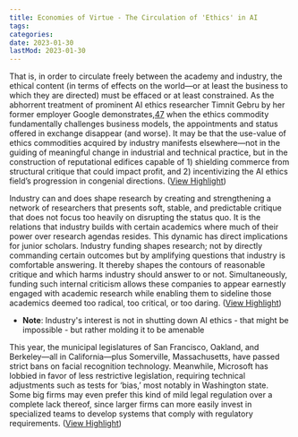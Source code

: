 ```yaml
---
title: Economies of Virtue - The Circulation of 'Ethics' in AI
tags:
categories:
date: 2023-01-30
lastMod: 2023-01-30
---
```

That is, in order to circulate freely between the academy and industry, the ethical content (in terms of effects on the world—or at least the business to which they are directed) must be effaced or at least constrained. As the abhorrent treatment of prominent AI ethics researcher Timnit Gebru by her former employer Google demonstrates,[47](#fn47) when the ethics commodity fundamentally challenges business models, the appointments and status offered in exchange disappear (and worse). It may be that the use-value of ethics commodities acquired by industry manifests elsewhere—not in the guiding of meaningful change in industrial and technical practice, but in the construction of reputational edifices capable of 1) shielding commerce from structural critique that could impact profit, and 2) incentivizing the AI ethics field’s progression in congenial directions. ([View Highlight](https://read.readwise.io/read/01gn8ntv66924ahcr9x9qnds3z))

Industry can and does shape research by creating and strengthening a network of researchers that presents soft, stable, and predictable critique that does not focus too heavily on disrupting the status quo. It is the relations that industry builds with certain academics where much of their power over research agendas resides. This dynamic has direct implications for junior scholars. Industry funding shapes research; not by directly commanding certain outcomes but by amplifying questions that industry is comfortable answering. It thereby shapes the contours of reasonable critique and which harms industry should answer to or not. Simultaneously, funding such internal criticism allows these companies to appear earnestly engaged with academic research while enabling them to sideline those academics deemed too radical, too critical, or too daring. ([View Highlight](https://read.readwise.io/read/01gn8qhhfspfa09tef9c166k0q))

  + **Note**: Industry's interest is not in shutting down AI ethics - that might be impossible - but rather molding it to be amenable

This year, the municipal legislatures of San Francisco, Oakland, and Berkeley—all in California—plus Somerville, Massachusetts, have passed strict bans on facial recognition technology. Meanwhile, Microsoft has lobbied in favor of less restrictive legislation, requiring technical adjustments such as tests for ‘bias,’ most notably in Washington state. Some big firms may even prefer this kind of mild legal regulation over a complete lack thereof, since larger firms can more easily invest in specialized teams to develop systems that comply with regulatory requirements. ([View Highlight](https://read.readwise.io/read/01gnjfrhxj0e1d98nfpa8a241f))
